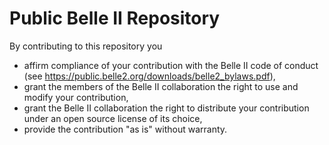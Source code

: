 Public Belle II Repository
==========================

By contributing to this repository you
  * affirm compliance of your contribution with the Belle II code of conduct (see https://public.belle2.org/downloads/belle2_bylaws.pdf),
  * grant the members of the Belle II collaboration the right to use and modify your contribution,
  * grant the Belle II collaboration the right to distribute your contribution under an open source license of its choice,
  * provide the contribution "as is" without warranty.